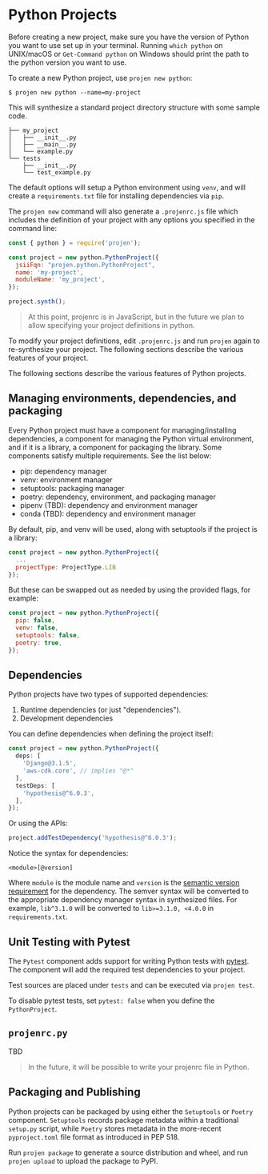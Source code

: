 # Python Projects

Before creating a new project, make sure you have the version of Python you want
to use set up in your terminal. Running `which python` on UNIX/macOS or
`Get-Command python` on Windows should print the path to the python version you
want to use.

To create a new Python project, use `projen new python`:

```shell
$ projen new python --name=my-project
```

This will synthesize a standard project directory structure with some sample
code.

```shell
├── my_project
│   ├── __init__.py
│   ├── __main__.py
│   └── example.py
└── tests
    ├── __init__.py
    └── test_example.py
```

The default options will setup a Python environment using `venv`, and will
create a `requirements.txt` file for installing dependencies via `pip`.

The `projen new` command will also generate a `.projenrc.js` file which includes
the definition of your project with any options you specified in the command
line:

```js
const { python } = require('projen');

const project = new python.PythonProject({
  jsiiFqn: "projen.python.PythonProject",
  name: 'my-project',
  moduleName: 'my_project',
});

project.synth();
```

> At this point, projenrc is in JavaScript, but in the future we plan to allow
> specifying your project definitions in python.

To modify your project definitions, edit `.projenrc.js` and run `projen` again
to re-synthesize your project. The following sections describe the various
features of your project.

The following sections describe the various features of Python projects.

## Managing environments, dependencies, and packaging

Every Python project must have a component for managing/installing dependencies,
a component for managing the Python virtual environment, and if it is a library,
a component for packaging the library. Some components satisfy multiple
requirements. See the list below:

- pip: dependency manager
- venv: environment manager
- setuptools: packaging manager
- poetry: dependency, environment, and packaging manager
- pipenv (TBD): dependency and environment manager
- conda (TBD): dependency and environment manager

By default, pip, and venv will be used, along with setuptools if the project is a library:

```js
const project = new python.PythonProject({
  ...
  projectType: ProjectType.LIB
});
```

But these can be swapped out as needed by using the provided flags, for example:

```js
const project = new python.PythonProject({
  pip: false,
  venv: false,
  setuptools: false,
  poetry: true,
});
```

## Dependencies

Python projects have two types of supported dependencies:

1. Runtime dependencies (or just "dependencies").
2. Development dependencies

You can define dependencies when defining the project itself:

```ts
const project = new python.PythonProject({
  deps: [
    'Django@3.1.5',
    'aws-cdk.core', // implies "@*"
  ],
  testDeps: [
    'hypothesis@^6.0.3',
  ],
});
```

Or using the APIs:

```ts
project.addTestDependency('hypothesis@^6.0.3');
```

Notice the syntax for dependencies:

```text
<module>[@version]
```

Where `module` is the module name and `version` is the [semantic version
requirement](https://semver.org) for the dependency. The semver syntax will be
converted to the appropriate dependency manager syntax in synthesized files. For
example, `lib^3.1.0` will be converted to `lib>=3.1.0, <4.0.0` in
`requirements.txt`.

## Unit Testing with Pytest

The `Pytest` component adds support for writing Python tests with
[pytest](https://pytest.org/). The component will add the required test
dependencies to your project.

Test sources are placed under `tests` and can be executed via `projen test`.

To disable pytest tests, set `pytest: false` when you define the
`PythonProject`.

## `projenrc.py`

TBD

> In the future, it will be possible to write your projenrc file in Python.

## Packaging and Publishing

Python projects can be packaged by using either the `Setuptools` or `Poetry`
component. `Setuptools` records package metadata within a traditional `setup.py`
script, while `Poetry` stores metadata in the more-recent `pyproject.toml` file
format as introduced in PEP 518.

Run `projen package` to generate a source distribution and wheel, and run
`projen upload` to upload the package to PyPI.

